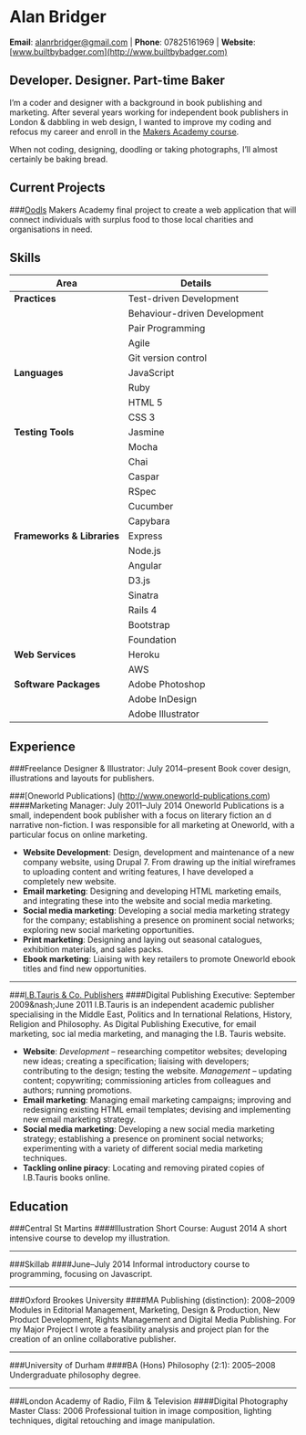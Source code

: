Alan Bridger
============
**Email**: alanrbridger@gmail.com | **Phone**: 07825161969 | **Website**: [www.builtbybadger.com](http://www.builtbybadger.com)


Developer. Designer. Part-time Baker
------------------------------------
I&rsquo;m a coder and designer with a background in book publishing and marketing. After
several years working for independent book publishers in London & dabbling in web design,
I wanted to improve my coding and refocus my career and enroll in the [Makers Academy course](https://github.com/abridger/makers-academy-course).

When not coding, designing, doodling or taking photographs, I&rsquo;ll almost certainly
be baking bread.


Current Projects
----------------
###[Oodls](https://github.com/abridger/oodls)
Makers Academy final project to create a web application that will connect
individuals with surplus food to those local charities and organisations in need.


Skills
------

| Area | Details |
|-----------------|---------------|
| **Practices** | Test-driven Development |
| | Behaviour-driven Development |
| | Pair Programming |
| | Agile |
| | Git version control |
| **Languages** | JavaScript |
| | Ruby |
| | HTML 5 |
| | CSS 3 |
| **Testing Tools** | Jasmine |
| | Mocha |
| | Chai |
| | Caspar |
| | RSpec |
| | Cucumber |
| | Capybara |
| **Frameworks & Libraries** | Express |
| | Node.js |
| | Angular |
| | D3.js |
| | Sinatra |
| | Rails 4 |
| | Bootstrap |
| | Foundation |
| **Web Services** | Heroku |
| | AWS |
| **Software Packages** | Adobe Photoshop |
| | Adobe InDesign |
| | Adobe Illustrator |


Experience
----------
###Freelance Designer & Illustrator: July 2014&ndash;present
Book cover design, illustrations and layouts for publishers.

###[Oneworld Publications] (http://www.oneworld-publications.com)
####Marketing Manager: July 2011&ndash;July 2014
Oneworld Publications is a small, independent book publisher with a focus on literary fiction an    d narrative non-fiction. I was responsible for all marketing at Oneworld, with a particular focus on online marketing.
* **Website Development**: Design, development and maintenance of a new company
website, using Drupal 7. From drawing up the initial wireframes to uploading content
and writing features, I have developed a completely new website.
* **Email marketing**: Designing and developing HTML marketing emails, and
integrating these into the website and social media marketing.
* **Social media marketing**: Developing a social media marketing strategy for
the company; establishing a presence on prominent social networks; exploring
new social marketing opportunities.
* **Print marketing**: Designing and laying out seasonal catalogues, exhibition
materials, and sales packs.
* **Ebook marketing**: Liaising with key retailers to promote Oneworld ebook
titles and find new opportunities.

---------------------------------------

###[I.B.Tauris & Co. Publishers](http://www.ibtauris.com/)
####Digital Publishing Executive: September 2009&nash;June 2011
I.B.Tauris is an independent academic publisher specialising in the Middle East, Politics and In    ternational Relations, History, Religion and Philosophy. As Digital Publishing Executive, for email marketing, soc    ial media marketing, and managing the I.B. Tauris website.
* **Website**: *Development* &ndash; researching competitor websites; developing
new ideas; creating a specification; liaising with developers; contributing to the
design; testing the website. *Management* &ndash; updating content; copywriting;
commissioning articles from colleagues and authors; running promotions.
* **Email marketing**: Managing email marketing campaigns; improving and
redesigning existing HTML email templates; devising and implementing new email
marketing strategy.
* **Social media marketing**: Developing a new social media marketing strategy;
establishing a presence on prominent social networks; experimenting with a variety
of different social media marketing techniques.
* **Tackling online piracy**: Locating and removing pirated copies of I.B.Tauris
books online.


Education
---------
###Central St Martins
####Illustration Short Course: August 2014
A short intensive course to develop my illustration.

---------------------------------------

###Skillab
####June&ndash;July 2014
Informal introductory course to programming, focusing on Javascript.

---------------------------------------

###Oxford Brookes University
####MA Publishing (distinction): 2008&ndash;2009
Modules in Editorial Management, Marketing, Design & Production, New Product Development,
Rights Management and Digital Media Publishing. For my Major Project I wrote a
feasibility analysis and project plan for the creation of an online collaborative publisher.

---------------------------------------

###University of Durham
####BA (Hons) Philosophy (2:1): 2005&ndash;2008
Undergraduate philosophy degree.

---------------------------------------

###London Academy of Radio, Film & Television
####Digital Photography Master Class: 2006
Professional tuition in image composition, lighting techniques, digital retouching and image manipulation.
